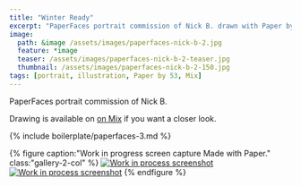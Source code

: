 ```yaml
---
title: "Winter Ready"
excerpt: "PaperFaces portrait commission of Nick B. drawn with Paper by 53 on an iPad."
image: 
  path: &image /assets/images/paperfaces-nick-b-2.jpg 
  feature: *image
  teaser: /assets/images/paperfaces-nick-b-2-teaser.jpg
  thumbnail: /assets/images/paperfaces-nick-b-2-150.jpg
tags: [portrait, illustration, Paper by 53, Mix]
---
```


PaperFaces portrait commission of Nick B. 

Drawing is available on [on Mix](https://mix.fiftythree.com/11098-Michael-Rose/585896) if you want a closer look.

{% include boilerplate/paperfaces-3.md %}

{% figure caption:"Work in progress screen capture Made with Paper." class:"gallery-2-col" %}
[![Work in process screenshot](/assets/images/paperfaces-nick-b-2-process-1-600.jpg)](/assets/images/paperfaces-nick-b-2-process-1-lg.jpg) [![Work in process screenshot](/assets/images/paperfaces-nick-b-2-process-2-600.jpg)](/assets/images/paperfaces-nick-b-2-process-2-lg.jpg)
{% endfigure %}
